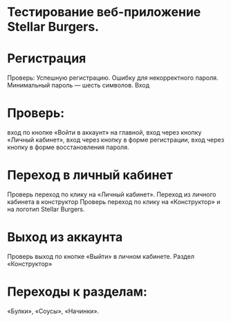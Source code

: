 # Тестирование веб-приложение Stellar Burgers.
# Регистрация
Проверь:
Успешную регистрацию.
Ошибку для некорректного пароля. Минимальный пароль — шесть символов.
Вход

# Проверь:
вход по кнопке «Войти в аккаунт» на главной,
вход через кнопку «Личный кабинет»,
вход через кнопку в форме регистрации,
вход через кнопку в форме восстановления пароля.

# Переход в личный кабинет
Проверь переход по клику на «Личный кабинет».
Переход из личного кабинета в конструктор
Проверь переход по клику на «Конструктор» и на логотип Stellar Burgers.

# Выход из аккаунта
Проверь выход по кнопке «Выйти» в личном кабинете.
Раздел «Конструктор»

# Переходы к разделам:
«Булки»,
«Соусы»,
«Начинки».
